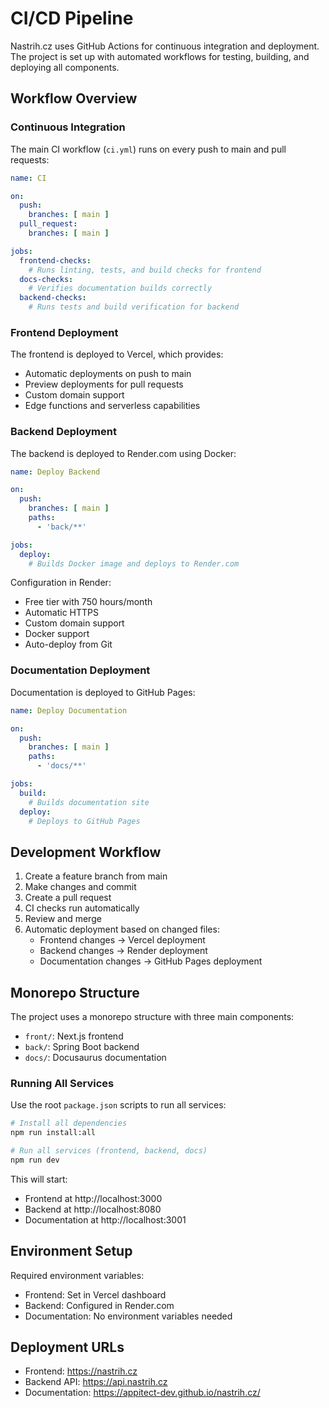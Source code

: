 # CI/CD Pipeline

Nastrih.cz uses GitHub Actions for continuous integration and deployment. The project is set up with automated workflows for testing, building, and deploying all components.

## Workflow Overview

### Continuous Integration

The main CI workflow (`ci.yml`) runs on every push to main and pull requests:

```yaml
name: CI

on:
  push:
    branches: [ main ]
  pull_request:
    branches: [ main ]

jobs:
  frontend-checks:
    # Runs linting, tests, and build checks for frontend
  docs-checks:
    # Verifies documentation builds correctly
  backend-checks:
    # Runs tests and build verification for backend
```

### Frontend Deployment

The frontend is deployed to Vercel, which provides:
- Automatic deployments on push to main
- Preview deployments for pull requests
- Custom domain support
- Edge functions and serverless capabilities

### Backend Deployment

The backend is deployed to Render.com using Docker:

```yaml
name: Deploy Backend

on:
  push:
    branches: [ main ]
    paths:
      - 'back/**'

jobs:
  deploy:
    # Builds Docker image and deploys to Render.com
```

Configuration in Render:
- Free tier with 750 hours/month
- Automatic HTTPS
- Custom domain support
- Docker support
- Auto-deploy from Git

### Documentation Deployment

Documentation is deployed to GitHub Pages:

```yaml
name: Deploy Documentation

on:
  push:
    branches: [ main ]
    paths:
      - 'docs/**'

jobs:
  build:
    # Builds documentation site
  deploy:
    # Deploys to GitHub Pages
```

## Development Workflow

1. Create a feature branch from main
2. Make changes and commit
3. Create a pull request
4. CI checks run automatically
5. Review and merge
6. Automatic deployment based on changed files:
   - Frontend changes → Vercel deployment
   - Backend changes → Render deployment
   - Documentation changes → GitHub Pages deployment

## Monorepo Structure

The project uses a monorepo structure with three main components:
- `front/`: Next.js frontend
- `back/`: Spring Boot backend
- `docs/`: Docusaurus documentation

### Running All Services

Use the root `package.json` scripts to run all services:

```bash
# Install all dependencies
npm run install:all

# Run all services (frontend, backend, docs)
npm run dev
```

This will start:
- Frontend at http://localhost:3000
- Backend at http://localhost:8080
- Documentation at http://localhost:3001

## Environment Setup

Required environment variables:
- Frontend: Set in Vercel dashboard
- Backend: Configured in Render.com
- Documentation: No environment variables needed

## Deployment URLs

- Frontend: https://nastrih.cz
- Backend API: https://api.nastrih.cz
- Documentation: https://appitect-dev.github.io/nastrih.cz/ 